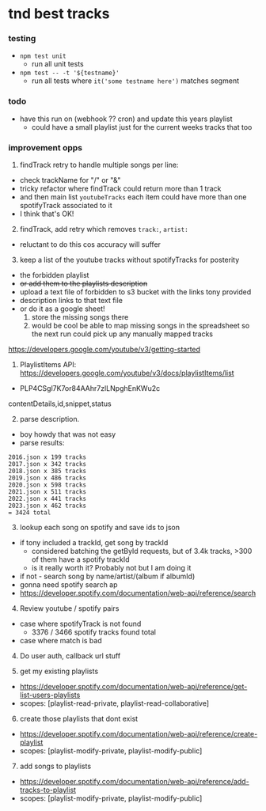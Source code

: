 # tnd best tracks

### testing
- `npm test unit`
  - run all unit tests
- `npm test -- -t '${testname}'`
  - run all tests where `it('some testname here')` matches segment

### todo
- have this run on (webhook ?? cron) and update this years playlist
  - could have a small playlist just for the current weeks tracks that too

### improvement opps
1. findTrack retry to handle multiple songs per line:
  - check trackName for "/" or "&"
  - tricky refactor where findTrack could return more than 1 track
  - and then main list `youtubeTracks` each item could have more than one spotifyTrack associated to it
  - I think that's OK!
2. findTrack, add retry which removes `track:`, `artist:`
  - reluctant to do this cos accuracy will suffer
3. keep a list of the youtube tracks without spotifyTracks for posterity
  - the forbidden playlist
  - ~~or add them to the playlists description~~
  - upload a text file of forbidden to s3 bucket with the links tony provided
  - description links to that text file
  - or do it as a google sheet!
    1. store the missing songs there
    2. would be cool be able to map missing songs in the spreadsheet so the next run could pick up any manually mapped tracks

https://developers.google.com/youtube/v3/getting-started

1. PlaylistItems API: https://developers.google.com/youtube/v3/docs/playlistItems/list
  - PLP4CSgl7K7or84AAhr7zlLNpghEnKWu2c

contentDetails,id,snippet,status

2. parse description.
  - boy howdy that was not easy
  - parse results:
```
2016.json x 199 tracks
2017.json x 342 tracks
2018.json x 385 tracks
2019.json x 486 tracks
2020.json x 598 tracks
2021.json x 511 tracks
2022.json x 441 tracks
2023.json x 462 tracks
= 3424 total
```

3. lookup each song on spotify and save ids to json
  - if tony included a trackId, get song by trackId
    - considered batching the getById requests, but of 3.4k tracks, >300 of them have a spotify trackId
    - is it really worth it? Probably not but I am doing it
  - if not - search song by name/artist/(album if albumId)
  - gonna need spotify search ap
  - https://developer.spotify.com/documentation/web-api/reference/search

4. Review youtube / spotify pairs
  - case where spotifyTrack is not found
    - 3376 / 3466 spotify tracks found total
  - case where match is bad

4. Do user auth, callback url stuff

5. get my existing playlists
  - https://developer.spotify.com/documentation/web-api/reference/get-list-users-playlists
  - scopes: [playlist-read-private, playlist-read-collaborative]

6. create those playlists that dont exist
  - https://developer.spotify.com/documentation/web-api/reference/create-playlist
  - scopes: [playlist-modify-private, playlist-modify-public]

7. add songs to playlists
  - https://developer.spotify.com/documentation/web-api/reference/add-tracks-to-playlist
  - scopes: [playlist-modify-private, playlist-modify-public]